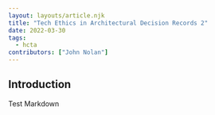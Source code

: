 ```yaml
---
layout: layouts/article.njk
title: "Tech Ethics in Architectural Decision Records 2"
date: 2022-03-30
tags: 
  - hcta
contributors: ["John Nolan"]
---
```


## Introduction

Test Markdown
